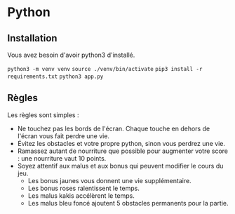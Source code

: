 # Python

## Installation

Vous avez besoin d'avoir python3 d'installé.

`python3 -m venv venv`
`source ./venv/bin/activate`
`pip3 install -r requirements.txt`
`python3 app.py`

## Règles

Les règles sont simples :
- Ne touchez pas les bords de l'écran. Chaque touche en dehors de l'écran vous fait perdre une vie.
- Évitez les obstacles et votre propre python, sinon vous perdrez une vie.
- Ramassez autant de nourriture que possible pour augmenter votre score : une nourriture vaut 10 points.
- Soyez attentif aux malus et aux bonus qui peuvent modifier le cours du jeu.
    - Les bonus jaunes vous donnent une vie supplémentaire.
    - Les bonus roses ralentissent le temps.
    - Les malus kakis accélèrent le temps.
    - Les malus bleu foncé ajoutent 5 obstacles permanents pour la partie.